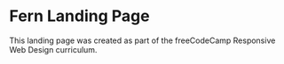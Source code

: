 # Fern Landing Page

This landing page was created as part of the freeCodeCamp Responsive Web Design curriculum.